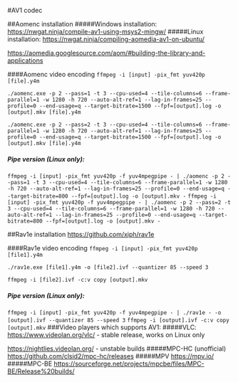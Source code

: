 #AV1 codec

##Aomenc installation
#####Windows installation: 
https://nwgat.ninja/compile-av1-using-msys2-mingw/
#####Linux installation:
https://nwgat.ninja/compiling-aomedia-av1-on-ubuntu/

https://aomedia.googlesource.com/aom/#building-the-library-and-applications

####Aomenc video encoding
`ffmpeg -i [input] -pix_fmt yuv420p [file].y4m`

`./aomenc.exe -p 2 --pass=1 -t 3 --cpu-used=4 --tile-columns=6 --frame-parallel=1 -w 1280 -h 720 --auto-alt-ref=1 --lag-in-frames=25 --profile=0 --end-usage=q --target-bitrate=1500 --fpf=[output].log -o [output].mkv [file].y4m`

`./aomenc.exe -p 2 --pass=2 -t 3 --cpu-used=4 --tile-columns=6 --frame-parallel=1 -w 1280 -h 720 --auto-alt-ref=1 --lag-in-frames=25 --profile=0 --end-usage=q --target-bitrate=1500 --fpf=[output].log -o [output].mkv [file].y4m`

##### Pipe version (Linux only):
`ffmpeg -i [input] -pix_fmt yuv420p -f yuv4mpegpipe - | ./aomenc -p 2 --pass=1 -t 3 --cpu-used=4 --tile-columns=6 --frame-parallel=1 -w 1280 -h 720 --auto-alt-ref=1 --lag-in-frames=25 --profile=0 --end-usage=q --target-bitrate=800 --fpf=[output].log -o [output].mkv -`
`ffmpeg -i [input] -pix_fmt yuv420p -f yuv4mpegpipe - | ./aomenc -p 2 --pass=2 -t 3 --cpu-used=4 --tile-columns=6 --frame-parallel=1 -w 1280 -h 720 --auto-alt-ref=1 --lag-in-frames=25 --profile=0 --end-usage=q --target-bitrate=800 --fpf=[output].log -o [output].mkv -`

##Rav1e installation
https://github.com/xiph/rav1e

####Rav1e video encoding
`ffmpeg -i [input] -pix_fmt yuv420p [file1].y4m`

`./rav1e.exe [file1].y4m -o [file2].ivf --quantizer 85 --speed 3`

`ffmpeg -i [file2].ivf -c:v copy [output].mkv`

##### Pipe version (Linux only):
`ffmpeg -i [input] -pix_fmt yuv420p -f yuv4mpegpipe - | ./rav1e - -o [output].ivf --quantizer 85 --speed 3`
`ffmpeg -i [output].ivf -c:v copy [output].mkv`
###Video players which supports AV1:
#####VLC:
https://www.videolan.org/vlc/ - stable release, works on Linux only

https://nightlies.videolan.org/ - unstable builds 
#####MPC-HC (unofficial)
https://github.com/clsid2/mpc-hc/releases
#####MPV
https://mpv.io/
#####MPC-BE
https://sourceforge.net/projects/mpcbe/files/MPC-BE/Release%20builds/


